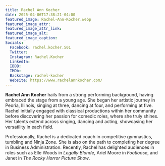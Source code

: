 ```yaml
---
title: Rachel Ann Kocher
date: 2025-04-06T17:38:21-04:00
featured_image: Rachel-Ann-Kocher.webp
featured_image_attr: 
featured_image_attr_link: 
featured_image_alt: 
featured_image_caption: 
Socials:
  Facebook: rachel.kocher.501
  Twitter: 
  Instagram: Rachel.Kocher
  LinkedIn: 
  IBDB: 
  IMDb:
  Backstage: rachel-kocher
  Website: https://www.rachelannkocher.com/
---
```

**Rachel Ann Kocher** hails from a strong performing background, having embraced the stage from a young age. She began her artistic journey in Peoria, Illinois, singing at three, dancing at four, and performing at five. Rachel initially engaged with classical productions within her community before discovering her passion for comedic roles, where she truly shines. Her talents extend across singing, dancing and acting, showcasing her versatility in each field.

Professionally, Rachel is a dedicated coach in competitive gymnastics, tumbling and Ninja Zone. She is also on the path to completing her degree in Business Administration. Recently, Rachel has delighted audiences in roles such as Elle Woods in *Legally Blonde*, Ariel Moore in *Footloose*, and Janet in *The Rocky Horror Picture Show*.